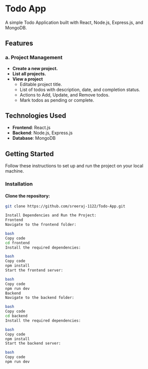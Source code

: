 # Todo App

A simple Todo Application built with React, Node.js, Express.js, and MongoDB.

## Features

### a. Project Management
- **Create a new project.**
- **List all projects.**
- **View a project**  
  - Editable project title.
  - List of todos with description, date, and completion status.
  - Actions to Add, Update, and Remove todos.
  - Mark todos as pending or complete.

## Technologies Used
- **Frontend**: React.js
- **Backend**: Node.js, Express.js
- **Database**: MongoDB

## Getting Started

Follow these instructions to set up and run the project on your local machine.

### Installation

#### Clone the repository:

```bash
git clone https://github.com/sreeraj-1122/Todo-App.git

Install Dependencies and Run the Project:
Frontend
Navigate to the frontend folder:

bash
Copy code
cd frontend
Install the required dependencies:

bash
Copy code
npm install
Start the frontend server:

bash
Copy code
npm run dev
Backend
Navigate to the backend folder:

bash
Copy code
cd backend
Install the required dependencies:

bash
Copy code
npm install
Start the backend server:

bash
Copy code
npm run dev
